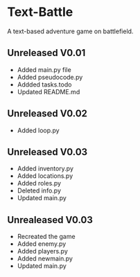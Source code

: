 # Text-Battle
A text-based adventure game on battlefield.
## Unreleased V0.01
- Added main.py file
- Added pseudocode.py
- Addded tasks.todo
- Updated README.md

## Unreleased V0.02
- Added loop.py

## Unreleased V0.03
- Added inventory.py
- Added locations.py
- Added roles.py
- Deleted info.py
- Updated main.py

## Unrealeased V0.03
- Recreated the game
- Added enemy.py
- Added players.py
- Added newmain.py
- Updated main.py
